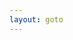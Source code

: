 ```yaml
---
layout: goto
---
```

<script>
    window.location.href = "{% link _posts/firefox/2018-7-15-firefox.md %}"
</script>